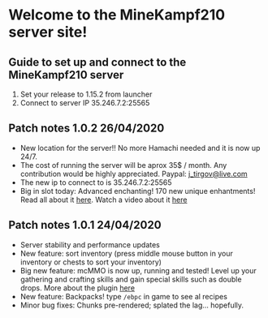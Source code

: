 # Welcome to the MineKampf210 server site!

## Guide to set up and connect to the MineKampf210 server

1. Set your release to 1.15.2 from launcher
2. Connect to server IP 35.246.7.2:25565

## Patch notes 1.0.2 26/04/2020

* New location for the server!! No more Hamachi needed and it is now up 24/7.
* The cost of running the server will be aprox 35$ / month. Any contribution would be highly appreciated. Paypal: j_tirgov@live.com
* The new ip to connect to is 35.246.7.2:25565
* Big in slot today: Advanced enchanting! 170 new unique enhantments! Read all about it [here](https://www.spigotmc.org/resources/%E2%AD%95%EF%B8%8F-advancedenchantments-%E2%9C%A8-create-custom-enchantments-%E2%9C%A8-170-enchants-%E2%9C%85.43058/). Watch a video about it [here](https://www.youtube.com/watch?time_continue=358&v=X_JxT0PGUHw&feature=emb_title)

## Patch notes 1.0.1 24/04/2020

* Server stability and performance updates
* New feature: sort inventory (press middle mouse button in your inventory or chests to sort your inventory)
* Big new feature: mcMMO is now up, running and tested! Level up your gathering and crafting skills and gain special skills such as double drops. More about the plugin [here](https://mcmmo.org/#home)
* New feature: Backpacks! type `/ebpc` in game to see al recipes
* Minor bug fixes: Chunks pre-rendered; splated the lag... hopefully.



